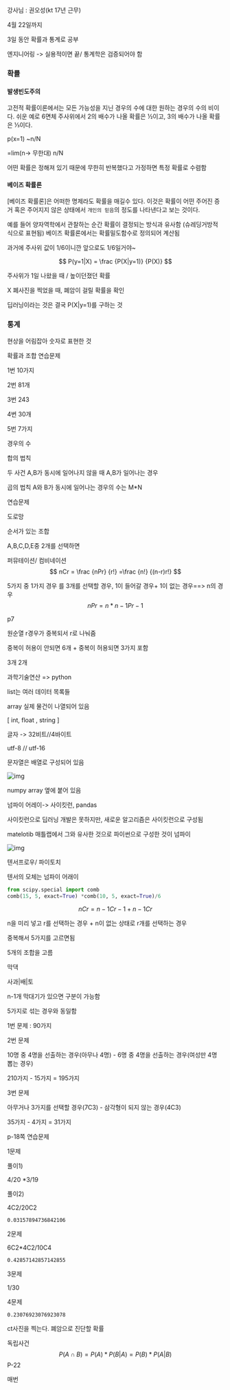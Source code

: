 강사님 : 권오성(kt 17년 근무) 

4월 22일까지

3일 동안 확률과 통계로 공부

엔지니어링 -> 실용적이면 끝/ 통계학은 검증되어야 함



### 확률

#### 발생빈도주의

고전적 확률이론에서는 모든 가능성을 지닌 경우의 수에 대한 원하는 경우의 수의 비이다. 쉬운 예로 6면체 주사위에서 2의 배수가 나올 확률은 ½이고, 3의 배수가 나올 확률은 ⅓이다.

p(x=1) ~n/N

=lim(n-> 무한대) n/N

어떤 확률은 정해져 있기 때문에 무한히 반복했다고 가정하면 특정 확률로 수렴함



#### 베이즈 확률론

[베이즈 확률론]은 어떠한 명제라도 확률을 매길수 있다. 이것은 확률이 어떤 주어진 증거 혹은 주어지지 않은 상태에서 `개인의 믿음`의 정도를 나타낸다고 보는 것이다.

예를 들어 양자역학에서 관찰하는 순간 확률이 결정되는 방식과 유사함 (슈레딩거방적식으로 표현됨) 베이즈 확률론에서는 확률밀도함수로 정의되어 계산됨

과거에 주사위 값이 1/6이니깐 앞으로도 1/6일거야~


$$
P(y=1|X) = \frac {P(X|y=1)} {P(X)}
$$

주사위가 1일 나왔을 때 / 높이던졌던 확률

X 폐사진을 찍었을 때, 폐암이 걸릴 확률을 확인

딥러닝이라는 것은 결국 P(X|y=1)를 구하는 것



### 통계

현상을 어림잡아 숫자로 표현한 것

확률과 조합 연습문제 

1번 10가지

2번 81개

3번 243

4번 30개

5번 7가지



경우의 수 

합의 법칙

두 사건 A,B가 동시에 일어나지 않을 때 A,B가 일어나는 경우

곱의 법칙 A와 B가 동시에 일어나는 경우의 수는 M*N

연습문제

도로망 



순서가 있는 조합

A,B,C,D,E중 2개를 선택하면

퍼뮤테이션/ 컴비네이션
$$
nCr = \frac {nPr} {r!} =\frac {n!} {(n-r)r!}
$$

5가지 중 1가지 경우 를 3개를 선택할 경우, 1이 들어갈 경우+ 1이 없는 경우==> n의 경우
$$
nPr = n*n-1Pr-1
$$


p7

원순열 r경우가 중복되서 r로 나눠줌

중복이 허용이 안되면 6개 + 중복이 허용되면 3가지 포함

3개 2개



과학기술연산 => python

list는 여러 데이터 목록들

array 실제 물건이 나열되어 있음

[  int, float   , string ]

글자 -> 32비트//4바이트

utf-8 // utf-16

문자열은 배열로 구성되어 있음

![img](https://t1.daumcdn.net/cfile/tistory/993AEE335C33E35722)

numpy array 옆에 붙어 있음

넘파이 어레이-> 사이킷런, pandas

사이킷런으로 딥러닝 개발은 못하지만, 새로운 알고리즘은 사이킷런으로 구성됨

matelotib 매틀랩에서 그와 유사한 것으로 파이썬으로 구성한 것이 넘파이

![img]( https://t1.daumcdn.net/cfile/tistory/99818A3A5C33E67821?download)

텐서프로우/ 파이토치

텐서의 모체는 넘파이 어래이





```python
from scipy.special import comb
comb(15, 5, exact=True) *comb(10, 5, exact=True)/6
```


$$
nCr = n-1Cr-1 + n-1Cr
$$

n을 미리 넣고 r를 선택하는 경우 + n이 없는 상태로 r개를 선택하는 경우





중복해서 5가지를 고르면됨

5개의 조합을 고름 

막댁



사과|배|토

n-1개 막대기가 있으면 구분이 가능함

5가지로 섞는 경우와 동일함



1번 문제 : 90가지



2번 문제 

10명 중 4명을 선출하는 경우(아무나 4명) - 6명 중 4명을 선출하는 경우(여성만 4명 뽑는 경우)

210가지 - 15가지 = 195가지 



3번 문제 

아무거나 3가지를 선택할 경우(7C3) - 삼각형이 되지 않는 경우(4C3)



35가지 - 4가지 = 31가지

p-18쪽 연습문제

1문제

 풀이1)

4/20 *3/19

풀이2)

4C2/20C2

```
0.03157894736842106
```

 

2문제

6C2*4C2/10C4

```
0.42857142857142855
```

3문제

1/30

4문제

```
0.23076923076923078
```



ct사진을 찍는다. 폐암으로 진단할 확률

독립사건
$$
P(A \cap B) = P(A)* P(B|A) =P(B)*P(A|B)
$$
P-22

매번